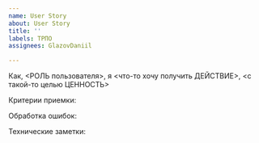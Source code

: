 ```yaml
---
name: User Story
about: User Story
title: ''
labels: ТРПО
assignees: GlazovDaniil

---
```


Как, <РОЛЬ пользователя>, я <что-то хочу получить ДЕЙСТВИЕ>, <с такой-то целью ЦЕННОСТЬ>

Критерии приемки:

Обработка ошибок:

Технические заметки:
